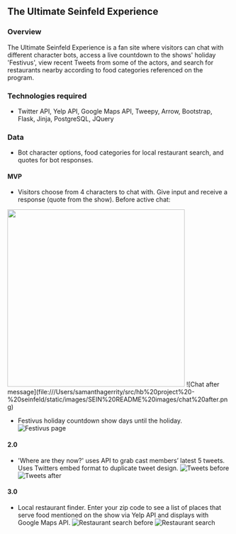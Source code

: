 ## The Ultimate Seinfeld Experience

### Overview

The Ultimate Seinfeld Experience is a fan site where visitors can chat with different character bots, access a live countdown to the shows' holiday 'Festivus', view recent Tweets from some of the actors, and search for restaurants nearby according to food categories referenced on the program.

### Technologies required

- Twitter API, Yelp API, Google Maps API, Tweepy, Arrow, Bootstrap, Flask, Jinja, PostgreSQL, JQuery

### Data

- Bot character options, food categories for local restaurant search, and quotes for bot responses.

#### MVP

- Visitors choose from 4 characters to chat with. Give input and receive a response (quote from the show).
Before active chat:
<img src="file:///Users/samanthagerrity/src/hb%20project%20-%20seinfeld/static/images/SEIN%20README%20images/chat%20before.png" width="400">
![Chat after message](file:///Users/samanthagerrity/src/hb%20project%20-%20seinfeld/static/images/SEIN%20README%20images/chat%20after.png)

- Festivus holiday countdown show days until the holiday. 
![Festivus page](file:///Users/samanthagerrity/src/hb%20project%20-%20seinfeld/static/images/SEIN%20README%20images/festivus.png)

#### 2.0

- 'Where are they now?' uses API to grab cast members’ latest 5 tweets. Uses Twitters embed format to duplicate tweet design.
![Tweets before](file:///Users/samanthagerrity/src/hb%20project%20-%20seinfeld/static/images/SEIN%20README%20images/twitter%20before.png)
![Tweets after](file:///Users/samanthagerrity/src/hb%20project%20-%20seinfeld/static/images/SEIN%20README%20images/twitter%20after.png)

#### 3.0

- Local restaurant finder. Enter your zip code to see a list of places that serve food mentioned on the show via Yelp API and displays with Google Maps API.
![Restaurant search before](file:///Users/samanthagerrity/src/hb%20project%20-%20seinfeld/static/images/SEIN%20README%20images/food%20search%20before.png)
![Restaurant search](file:///Users/samanthagerrity/src/hb%20project%20-%20seinfeld/static/images/SEIN%20README%20images/food%20search%20after.png)


